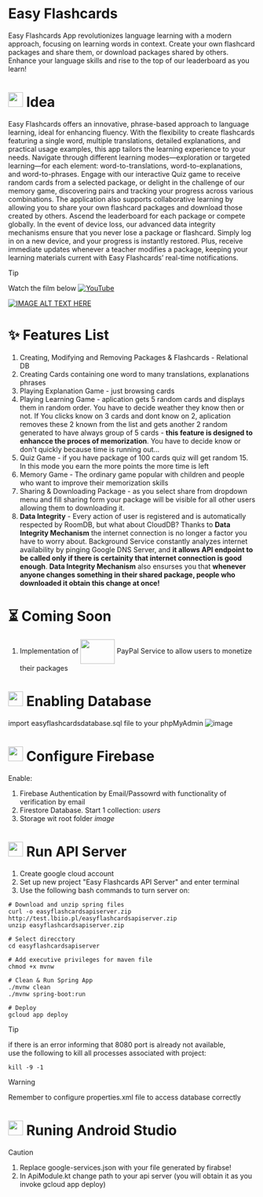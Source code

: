 # Easy Flashcards 
Easy Flashcards App revolutionizes language learning with a modern approach, focusing on learning words in context. Create your own flashcard packages and share them, or download packages shared by others. Enhance your language skills and rise to the top of our leaderboard as you learn!

# <img src="https://cdn-icons-png.flaticon.com/512/3430/3430793.png" width="30" height="30"> Idea
Easy Flashcards offers an innovative, phrase-based approach to language learning, ideal for enhancing fluency. With the flexibility to create flashcards featuring a single word, multiple translations, detailed explanations, and practical usage examples, this app tailors the learning experience to your needs. Navigate through different learning modes—exploration or targeted learning—for each element: word-to-translations, word-to-explanations, and word-to-phrases. Engage with our interactive Quiz game to receive random cards from a selected package, or delight in the challenge of our memory game, discovering pairs and tracking your progress across various combinations.
The application also supports collaborative learning by allowing you to share your own flashcard packages and download those created by others. Ascend the leaderboard for each package or compete globally. In the event of device loss, our advanced data integrity mechanisms ensure that you never lose a package or flashcard. Simply log in on a new device, and your progress is instantly restored. Plus, receive immediate updates whenever a teacher modifies a package, keeping your learning materials current with Easy Flashcards’ real-time notifications.

> [!TIP]
> Watch the film below
[![YouTube](http://i.ytimg.com/vi/61pNrGnnFuc/hqdefault.jpg)](https://www.youtube.com/watch?v=61pNrGnnFuc)

[![IMAGE ALT TEXT HERE](https://img.youtube.com/vi/61pNrGnnFuc/0.jpg)](https://www.youtube.com/watch?v=61pNrGnnFuc)

# :sparkles: Features List
1. Creating, Modifying and Removing Packages & Flashcards - Relational DB
2. Creating Cards containing one word to many translations, explanations phrases
3. Playing Explanation Game - just browsing cards
4. Playing Learning Game - aplication gets 5 random cards and displays them in random order. You have to decide weather they know then or not. If You clicks know on 3 cards and dont know on 2, aplication removes these 2 known from the list and gets another 2 random generated to have always group of 5 cards - **this feature is designed to enhancce the proces of memorization**. You have to decide know or don't quickly because time is running out...
5. Quiz Game - if you have package of 100 cards quiz will get random 15. In this mode you earn the more points the more time is left
6. Memory Game - The ordinary game popular with children and people who want to improve their memorization skills
7. Sharing & Downloading Package - as you select share from dropdown menu and fill sharing form your package will be visible for all other users allowing them to downloading it.
8. **Data Integrity** - Every action of user is registered and is automatically respected by RoomDB, but what about CloudDB? Thanks to **Data Integrity Mechanism** the internet connection is no longer a factor you have to worry about. Background Service constantly analyzes internet availability by pinging Google DNS Server, and **it allows API endpoint to be called only if there is certainity that internet connection is good enough**. **Data Integrity Mechanism** also ensurses you that **whenever anyone changes something in their shared package, people who downloaded it obtain this change at once!**


# :hourglass_flowing_sand: Coming Soon
1. Implementation of <img src="https://www.sensepass.com/wp-content/uploads/2023/06/paypal-payment-icon-editorial-logo-free-vector.jpeg" style="vertical-align: middle; width: 70px; height: 50px;"> PayPal Service to allow users to monetize their packages

# <img src="https://cdn-icons-png.flaticon.com/512/9243/9243391.png" width="30" height="30"> Enabling Database
import easyflashcardsdatabase.sql file to your phpMyAdmin
![image](https://github.com/user-attachments/assets/7e4dcbab-2053-4178-9309-e8bb373029f5)


# <img src="https://www.gstatic.com/devrel-devsite/prod/ve6d23e3d09b80ebb8aa912b18630ed278e1629b97aee6522ea53593a0024d951/firebase/images/touchicon-180.png" width="30" height="30"> Configure Firebase
Enable:
1. Firebase Authentication by Email/Passowrd with functionality of verification by email
2. Firestore Database. Start 1 collection: *users* 
3. Storage wit root folder *image*

# <img src="https://cdn-icons-png.flaticon.com/512/4380/4380600.png" width="30" height="30"> Run API Server
1. Create google cloud account
2. Set up new project "Easy Flashcards API Server" and enter terminal
3. Use the following bash commands to turn server on:
```
# Download and unzip spring files
curl -o easyflashcardsapiserver.zip http://test.lbiio.pl/easyflashcardsapiserver.zip
unzip easyflashcardsapiserver.zip

# Select direcctory
cd easyflashcardsapiserver

# Add executive privileges for maven file
chmod +x mvnw

# Clean & Run Spring App
./mvnw clean
./mvnw spring-boot:run

# Deploy
gcloud app deploy

```
> [!TIP]
> if there is an error informing that 8080 port is already not available,</br>
> use the following to kill all processes associated with project:
> 
> ```kill -9 -1```

> [!WARNING]
> Remember to configure properties.xml file to access database correctly
>
> 
# <img src="https://techcrunch.com/wp-content/uploads/2020/10/image9.png" width="30" height="30"> Runing Android Studio
> [!CAUTION]
> 1. Replace google-services.json with your file generated by firabse!
> 2. In ApiModule.kt change path to your api server (you will obtain it as you invoke gcloud app deploy)

